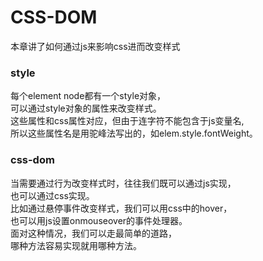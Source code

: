 # CSS-DOM
本章讲了如何通过js来影响css进而改变样式
### style
每个element node都有一个style对象，  
可以通过style对象的属性来改变样式。  
这些属性和css属性对应，但由于连字符不能包含于js变量名,  
所以这些属性名是用驼峰法写出的，如elem.style.fontWeight。  
### css-dom
当需要通过行为改变样式时，往往我们既可以通过js实现，  
也可以通过css实现。  
比如通过悬停事件改变样式，我们可以用css中的hover，  
也可以用js设置onmouseover的事件处理器。  
面对这种情况，我们可以走最简单的道路，  
哪种方法容易实现就用哪种方法。